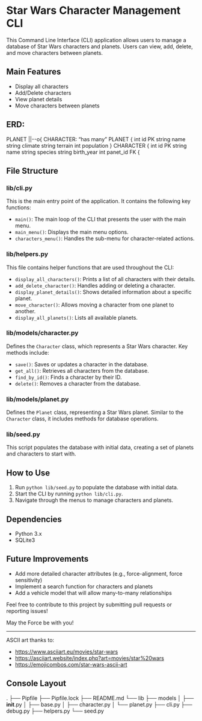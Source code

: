 # Star Wars Character Management CLI

This Command Line Interface (CLI) application allows users to manage a database of Star Wars characters and planets. Users can view, add, delete, and move characters between planets.

## Main Features

- Display all characters
- Add/Delete characters
- View planet details
- Move characters between planets

## ERD:
PLANET ||--o{ CHARACTER: “has many”
PLANET {
int id PK
string name
string climate
string terrain
int population
}
CHARACTER {
int id PK
string name
string species
string birth_year
int panet_id FK
{

## File Structure

### lib/cli.py
This is the main entry point of the application. It contains the following key functions:

- `main()`: The main loop of the CLI that presents the user with the main menu.
- `main_menu()`: Displays the main menu options.
- `characters_menu()`: Handles the sub-menu for character-related actions.

### lib/helpers.py
This file contains helper functions that are used throughout the CLI:

- `display_all_characters()`: Prints a list of all characters with their details.
- `add_delete_character()`: Handles adding or deleting a character.
- `display_planet_details()`: Shows detailed information about a specific planet.
- `move_character()`: Allows moving a character from one planet to another.
- `display_all_planets()`: Lists all available planets.

### lib/models/character.py
Defines the `Character` class, which represents a Star Wars character. Key methods include:

- `save()`: Saves or updates a character in the database.
- `get_all()`: Retrieves all characters from the database.
- `find_by_id()`: Finds a character by their ID.
- `delete()`: Removes a character from the database.

### lib/models/planet.py
Defines the `Planet` class, representing a Star Wars planet. Similar to the `Character` class, it includes methods for database operations.

### lib/seed.py
This script populates the database with initial data, creating a set of planets and characters to start with.

## How to Use

1. Run `python lib/seed.py` to populate the database with initial data.
2. Start the CLI by running `python lib/cli.py`.
3. Navigate through the menus to manage characters and planets.

## Dependencies

- Python 3.x
- SQLite3

## Future Improvements

- Add more detailed character attributes (e.g., force-alignment, force sensitivity)
- Implement a search function for characters and planets
- Add a vehicle model that will allow many-to-many relationships

Feel free to contribute to this project by submitting pull requests or reporting issues!

May the Force be with you!

---

ASCII art thanks to:
- https://www.asciiart.eu/movies/star-wars
- https://asciiart.website/index.php?art=movies/star%20wars
- https://emojicombos.com/star-wars-ascii-art



## Console Layout
.
├── Pipfile
├── Pipfile.lock
├── README.md
└── lib
    ├── models
    │   ├── __init__.py
    │   ├── base.py
    │   ├── character.py
    │   └── planet.py
    ├── cli.py
    ├── debug.py
    ├── helpers.py
    └── seed.py
```
